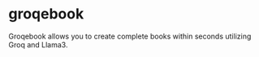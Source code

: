# groqebook
Groqebook allows you to create complete books within seconds utilizing Groq and Llama3.
